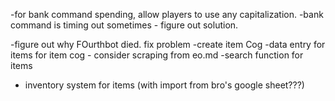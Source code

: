 -for bank command spending, allow players to use any capitalization.
-bank command is timing out sometimes - figure out solution.

-figure out why FOurthbot died.  fix problem
-create item Cog
-data entry for items for item cog - consider scraping from eo.md
-search function for items
- inventory system for items (with import from bro's google sheet???)
